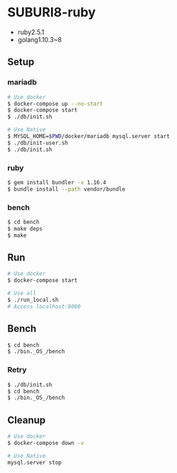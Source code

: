 # SUBURI8-ruby

- ruby2.5.1
- golang1.10.3~8

## Setup

### mariadb

```sh
# Use docker
$ docker-compose up --no-start
$ docker-compose start
$ ./db/init.sh

# Use Native
$ MYSQL_HOME=$PWD/docker/mariadb mysql.server start
$ ./db/init-user.sh
$ ./db/init.sh
```

### ruby

```sh
$ gem install bundler -v 1.16.4
$ bundle install --path vendor/bundle
```

### bench

```sh
$ cd bench
$ make deps
$ make
```

## Run

```sh
# Use docker
$ docker-compose start

# Use all
$ ./run_local.sh
# Access localhost:8080
```

## Bench

```sh
$ cd bench
$ ./bin._OS_/bench
```

### Retry

```sh
$ ./db/init.sh
$ cd bench
$ ./bin._OS_/bench
```

## Cleanup

```sh
# Use docker
$ docker-compose down -v

# Use Native
mysql.server stop
```
